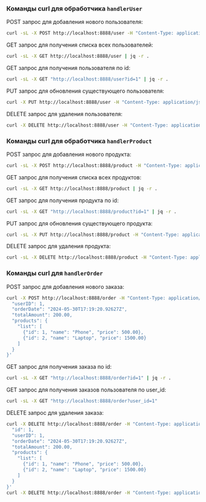 
### Команды curl для обработчика `handlerUser`

POST запрос для добавления нового пользователя:

```bash
curl -sL -X POST http://localhost:8888/user -H "Content-Type: application/json" -d '{"name":"John Doe","email":"john@example.me","password":"12345678"}'
```

GET запрос для получения списка всех пользователей:

```bash
curl -sL -X GET http://localhost:8888/user | jq -r .
```

GET запрос для получения пользователя по id:

```bash
curl -sL -X GET "http://localhost:8888/user?id=1" | jq -r .
```

PUT запрос для обновления существующего пользователя:

```bash
curl -X PUT http://localhost:8888/user -H "Content-Type: application/json" -d '{"id":1,"name":"John Doe","email":"john.doe@example.com"}'
```

DELETE запрос для удаления пользователя:

```bash
curl -X DELETE http://localhost:8888/user -H "Content-Type: application/json" -d '{"id":1}'
```

### Команды curl для обработчика `handlerProduct`

POST запрос для добавления нового продукта:

```bash
curl -sL -X POST http://localhost:8888/product -H "Content-Type: application/json" -d '{"name":"Laptop","price":1500.00}'
```

GET запрос для получения списка всех продуктов:

```bash
curl -sL -X GET http://localhost:8888/product | jq -r .
```

GET запрос для получения продукта по id:

```bash
curl -sL -X GET "http://localhost:8888/product?id=1" | jq -r .
```

PUT запрос для обновления существующего продукта:

```bash
curl -sL -X PUT http://localhost:8888/product -H "Content-Type: application/json" -d '{"id":1,"name":"Gaming Laptop","price":2000.00}'
```

DELETE запрос для удаления продукта:

```bash
curl -sL -X DELETE http://localhost:8888/product -H "Content-Type: application/json" -d '{"id":1}'
```

### Команды curl для `handlerOrder`

POST запрос для добавления нового заказа:

```bash
curl -X POST http://localhost:8888/order -H "Content-Type: application/json" -d '{
  "userID": 1,
  "orderDate": "2024-05-30T17:19:20.92627Z",
  "totalAmount": 200.00,
  "products": {
    "list": [
      {"id": 1, "name": "Phone", "price": 500.00},
      {"id": 2, "name": "Laptop", "price": 1500.00}
    ]
  }
}'
```

GET запрос для получения заказа по id:

```bash
curl -sL -X GET "http://localhost:8888/order?id=1" | jq -r .
```

GET запрос для получения заказов пользователя по user_id:

```bash
curl -sL -X GET "http://localhost:8888/order?user_id=1"
```

DELETE запрос для удаления заказа:

```bash
curl -X DELETE http://localhost:8888/order -H "Content-Type: application/json" -d '{
  "id": 1,
  "userID": 1,
  "orderDate": "2024-05-30T17:19:20.92627Z",
  "totalAmount": 200.00,
  "products": {
    "list": [
      {"id": 1, "name": "Phone", "price": 500.00},
      {"id": 2, "name": "Laptop", "price": 1500.00}
    ]
  }
}'
curl -X DELETE http://localhost:8888/order -H "Content-Type: application/json" -d '{"id": 4}'
```
